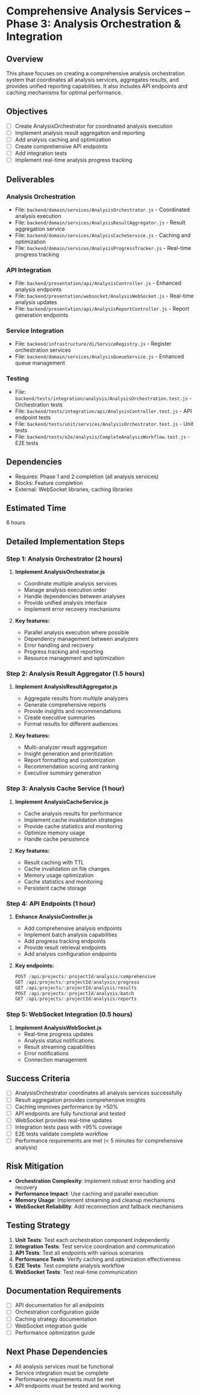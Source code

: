 # Comprehensive Analysis Services – Phase 3: Analysis Orchestration & Integration

## Overview
This phase focuses on creating a comprehensive analysis orchestration system that coordinates all analysis services, aggregates results, and provides unified reporting capabilities. It also includes API endpoints and caching mechanisms for optimal performance.

## Objectives
- [ ] Create AnalysisOrchestrator for coordinated analysis execution
- [ ] Implement analysis result aggregation and reporting
- [ ] Add analysis caching and optimization
- [ ] Create comprehensive API endpoints
- [ ] Add integration tests
- [ ] Implement real-time analysis progress tracking

## Deliverables

### Analysis Orchestration
- File: `backend/domain/services/AnalysisOrchestrator.js` - Coordinated analysis execution
- File: `backend/domain/services/AnalysisResultAggregator.js` - Result aggregation service
- File: `backend/domain/services/AnalysisCacheService.js` - Caching and optimization
- File: `backend/domain/services/AnalysisProgressTracker.js` - Real-time progress tracking

### API Integration
- File: `backend/presentation/api/AnalysisController.js` - Enhanced analysis endpoints
- File: `backend/presentation/websocket/AnalysisWebSocket.js` - Real-time analysis updates
- File: `backend/presentation/api/AnalysisReportController.js` - Report generation endpoints

### Service Integration
- File: `backend/infrastructure/di/ServiceRegistry.js` - Register orchestration services
- File: `backend/domain/services/AnalysisQueueService.js` - Enhanced queue management

### Testing
- File: `backend/tests/integration/analysis/AnalysisOrchestration.test.js` - Orchestration tests
- File: `backend/tests/integration/api/AnalysisController.test.js` - API endpoint tests
- File: `backend/tests/unit/services/AnalysisOrchestrator.test.js` - Unit tests
- File: `backend/tests/e2e/analysis/CompleteAnalysisWorkflow.test.js` - E2E tests

## Dependencies
- Requires: Phase 1 and 2 completion (all analysis services)
- Blocks: Feature completion
- External: WebSocket libraries, caching libraries

## Estimated Time
6 hours

## Detailed Implementation Steps

### Step 1: Analysis Orchestrator (2 hours)
1. **Implement AnalysisOrchestrator.js**
   - Coordinate multiple analysis services
   - Manage analysis execution order
   - Handle dependencies between analyses
   - Provide unified analysis interface
   - Implement error recovery mechanisms

2. **Key features:**
   - Parallel analysis execution where possible
   - Dependency management between analyzers
   - Error handling and recovery
   - Progress tracking and reporting
   - Resource management and optimization

### Step 2: Analysis Result Aggregator (1.5 hours)
1. **Implement AnalysisResultAggregator.js**
   - Aggregate results from multiple analyzers
   - Generate comprehensive reports
   - Provide insights and recommendations
   - Create executive summaries
   - Format results for different audiences

2. **Key features:**
   - Multi-analyzer result aggregation
   - Insight generation and prioritization
   - Report formatting and customization
   - Recommendation scoring and ranking
   - Executive summary generation

### Step 3: Analysis Cache Service (1 hour)
1. **Implement AnalysisCacheService.js**
   - Cache analysis results for performance
   - Implement cache invalidation strategies
   - Provide cache statistics and monitoring
   - Optimize memory usage
   - Handle cache persistence

2. **Key features:**
   - Result caching with TTL
   - Cache invalidation on file changes
   - Memory usage optimization
   - Cache statistics and monitoring
   - Persistent cache storage

### Step 4: API Endpoints (1 hour)
1. **Enhance AnalysisController.js**
   - Add comprehensive analysis endpoints
   - Implement batch analysis capabilities
   - Add progress tracking endpoints
   - Provide result retrieval endpoints
   - Add analysis configuration endpoints

2. **Key endpoints:**
   ```javascript
   POST /api/projects/:projectId/analysis/comprehensive
   GET /api/projects/:projectId/analysis/progress
   GET /api/projects/:projectId/analysis/results
   POST /api/projects/:projectId/analysis/batch
   GET /api/projects/:projectId/analysis/reports
   ```

### Step 5: WebSocket Integration (0.5 hours)
1. **Implement AnalysisWebSocket.js**
   - Real-time progress updates
   - Analysis status notifications
   - Result streaming capabilities
   - Error notifications
   - Connection management

## Success Criteria
- [ ] AnalysisOrchestrator coordinates all analysis services successfully
- [ ] Result aggregation provides comprehensive insights
- [ ] Caching improves performance by >50%
- [ ] API endpoints are fully functional and tested
- [ ] WebSocket provides real-time updates
- [ ] Integration tests pass with >95% coverage
- [ ] E2E tests validate complete workflow
- [ ] Performance requirements are met (< 5 minutes for comprehensive analysis)

## Risk Mitigation
- **Orchestration Complexity**: Implement robust error handling and recovery
- **Performance Impact**: Use caching and parallel execution
- **Memory Usage**: Implement streaming and cleanup mechanisms
- **WebSocket Reliability**: Add reconnection and fallback mechanisms

## Testing Strategy
1. **Unit Tests**: Test each orchestration component independently
2. **Integration Tests**: Test service coordination and communication
3. **API Tests**: Test all endpoints with various scenarios
4. **Performance Tests**: Verify caching and optimization effectiveness
5. **E2E Tests**: Test complete analysis workflow
6. **WebSocket Tests**: Test real-time communication

## Documentation Requirements
- [ ] API documentation for all endpoints
- [ ] Orchestration configuration guide
- [ ] Caching strategy documentation
- [ ] WebSocket integration guide
- [ ] Performance optimization guide

## Next Phase Dependencies
- All analysis services must be functional
- Service integration must be complete
- Performance requirements must be met
- API endpoints must be tested and working 